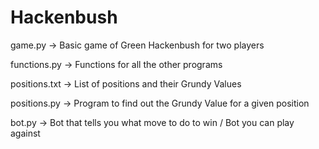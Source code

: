 # Hackenbush

game.py -> Basic game of Green Hackenbush for two players

functions.py -> Functions for all the other programs

positions.txt -> List of positions and their Grundy Values

positions.py -> Program to find out the Grundy Value for a given position

bot.py -> Bot that tells you what move to do to win / Bot you can play against
